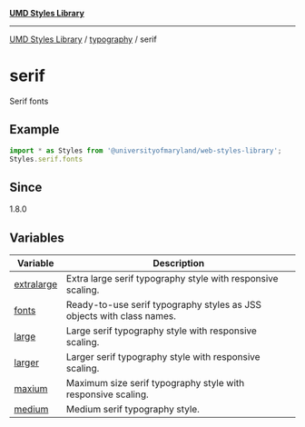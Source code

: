 [**UMD Styles Library**](../../../README.md)

***

[UMD Styles Library](../../../README.md) / [typography](../../README.md) / serif

# serif

Serif fonts

## Example

```typescript
import * as Styles from '@universityofmaryland/web-styles-library';
Styles.serif.fonts
```

## Since

1.8.0

## Variables

| Variable | Description |
| ------ | ------ |
| [extralarge](variables/extralarge.md) | Extra large serif typography style with responsive scaling. |
| [fonts](variables/fonts.md) | Ready-to-use serif typography styles as JSS objects with class names. |
| [large](variables/large.md) | Large serif typography style with responsive scaling. |
| [larger](variables/larger.md) | Larger serif typography style with responsive scaling. |
| [maxium](variables/maxium.md) | Maximum size serif typography style with responsive scaling. |
| [medium](variables/medium.md) | Medium serif typography style. |
